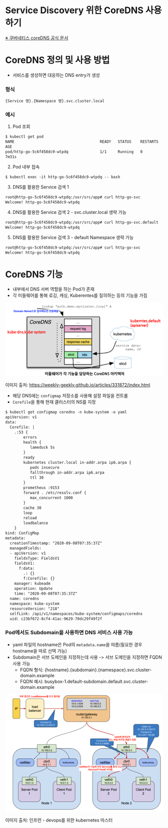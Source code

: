 # Service Discovery 위한 CoreDNS 사용하기

[※ 쿠버네티스 coreDNS 공식 문서](https://kubernetes.io/ko/docs/tasks/administer-cluster/coredns/)

# CoreDNS 정의 및 사용 방법

* 서비스를 생성하면 대응하는 DNS entry가 생성

### 형식

`{Service 명}.{Namespace 명}.svc.cluster.local`

### 예시

1) Pod 조회
```
$ kubectl get pod
NAME                                      READY   STATUS    RESTARTS   AGE
pod/http-go-5c6f458dc9-wtpdq              1/1     Running   0          7m31s
```

2) Pod 내부 접속
```
$ kubectl exec -it http-go-5c6f458dc9-wtpdq -- bash
```

3) DNS를 활용한 Service 검색 1
```
root@http-go-5c6f458dc9-wtpdq:/usr/src/app# curl http-go-svc 
Welcome! http-go-5c6f458dc9-wtpdq
```

4) DNS를 활용한 Service 검색 2 - svc.cluster.local 생략 가능
```
root@http-go-5c6f458dc9-wtpdq:/usr/src/app# curl http-go-svc.default
Welcome! http-go-5c6f458dc9-wtpdq
```

5) DNS를 활용한 Service 검색 3 - default Namespace 생략 가능
```
root@http-go-5c6f458dc9-wtpdq:/usr/src/app# curl http-go-svc
Welcome! http-go-5c6f458dc9-wtpdq
```

# CoreDNS 기능

* 내부에서 DNS 서버 역할을 하는 Pod가 존재
* 각 미들웨어를 통해 로깅, 캐싱, Kuberentes를 질의하는 등의 기능을 가짐

![](/k8s-core-concepts/images/13-CoreDNS-1.png)

이미지 출처: https://weekly-geekly.github.io/articles/331872/index.html

* 해당 DNS에는 `configmap` 저장소를 사용해 설정 파일을 컨트롤
* `Corefile`을 통해 현재 클러스터의 NS를 지정
```
$ kubectl get configmap coredns -n kube-system -o yaml
apiVersion: v1
data:
  Corefile: |
    .:53 {
        errors
        health {
           lameduck 5s
        }
        ready
        kubernetes cluster.local in-addr.arpa ip6.arpa {
           pods insecure
           fallthrough in-addr.arpa ip6.arpa
           ttl 30
        }
        prometheus :9153
        forward . /etc/resolv.conf {
           max_concurrent 1000
        }
        cache 30
        loop
        reload
        loadbalance
    }
kind: ConfigMap
metadata:
  creationTimestamp: "2020-09-08T07:35:37Z"
  managedFields:
  - apiVersion: v1
    fieldsType: FieldsV1
    fieldsV1:
      f:data:
        .: {}
        f:Corefile: {}
    manager: kubeadm
    operation: Update
    time: "2020-09-08T07:35:37Z"
  name: coredns
  namespace: kube-system
  resourceVersion: "218"
  selfLink: /api/v1/namespaces/kube-system/configmaps/coredns
  uid: c23bf672-8cf4-41ac-9629-70dc29f49f2f
```

### Pod에서도 Subdomain을 사용하면 DNS 서비스 사용 가능

* yaml 파일의 hostname은 Pod의 `metadata.name`을 따름(필요한 경우 hostname을 따로 선택 가능)
* Subdomain은 서브 도메인을 지정하는데 사용 -> 서브 도메인을 지정하면 FQDN 사용 가능
  * FQDN 형식: {hostname}.{subdomain}.{namespace}.svc.cluster-domain.example
  * FQDN 예시: busybox-1.default-subdomain.default.svc.cluster-domain.example

![](/k8s-core-concepts/images/12-Network-11.png)

이미지 출처: 인프런 - devops를 위한 kubernetes 마스터

